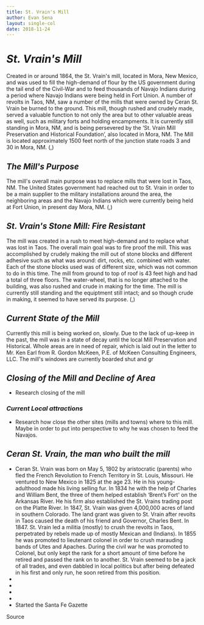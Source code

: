 ```yaml
---
title: St. Vrain's Mill
author: Evan Sena
layout: single-col
date: 2018-11-24
---
```


# *St. Vrain's Mill*
 Created in or around 1864, the St. Vrain's mill, located in Mora, New Mexico, and was used to fill the high-demand of flour by the US government during the tail end of the Civil-War and to feed thousands of Navajo Indians during a period where Navajo Indians were being held in Fort Union. A number of revolts in Taos, NM, saw a number of the mills that were owned by Ceran St. Vrain be burned to the ground. This mill, though rushed and crudely made, served a valuable function to not only the area but to other valuable areas as well, such as military forts and holding encampments.  It is currently still standing in Mora, NM, and is being persevered by the ‘St. Vrain Mill Preservation and Historical Foundation’, also located in Mora, NM. The Mill is located approximately 1500 feet north of the junction state roads 3 and 30 in Mora, NM. (,)

## *The Mill's Purpose*
The mill's overall main purpose was to replace mills that were lost in Taos, NM. The United States government had reached out to St. Vrain in order to be a main supplier to the military installations around the area, the neighboring areas and the Navajo Indians which were currently being held at Fort Union, in present day Mora, NM. (,)

## *St. Vrain's Stone Mill: Fire Resistant*
 The mill was created in a rush to meet high-demand and to replace what was lost in Taos. The overall main goal was to fire proof the mill. This was accomplished by crudely making the mill out of stone blocks and different adhesive such as what was around: dirt, rocks, etc. combined with water. Each of the stone blocks used was of different size, which was not common to do in this time.  The mill from ground to top of roof is 43 feet high and had a total of three floors. The water-wheel, that is no longer attached to the building, was also rushed and crude in making for the time. The mill is currently still standing and the equiptment still intact; and so though crude in making, it seemed to have served its purpose. (,)

## *Current State of the Mill*
Currently this mill is being worked on, slowly. Due to the lack of up-keep in the past, the mill was in a state of decay until the local Mill Preservation and Historical. Whole areas are in need of repair, which is laid out in the letter to Mr. Ken Earl from R. Gordon McKeen, P.E. of McKeen Consulting Engineers, LLC. The mill's windows are currently boarded shut and gr

## *Closing of the Mill and Decline of Area*
- Research closing of the mill


### *Current Local attractions* 
- Research how close the other sites (mills and towns) where to this mill. Maybe in order to put into perspective to why he was chosen to feed the Navajos.

## *Ceran St. Vrain, the man who built the mill*
- Ceran St. Vrain was born on May 5, 1802 by aristocratic (parents) who fled the French Revolution to French Territory in St. Louis, Missouri. He ventured to New Mexico in 1825 at the age 23. He in his young-adulthood made his living selling fur. In 1834 he with the help of Charles and William Bent, the three of them helped establish ‘Brent’s Fort' on the Arkansas River. He his firm also established the St. Vrains trading post on the Platte River. In 1847, St. Vrain was given 4,000,000 acres of land in southern Colorado. The land grant was given to St. Vrain after revolts in Taos caused the death of his friend and Governor, Charles Bent. In 1847. St. Vrain led a militia (mostly) to crush the revolts in Taos, perpetrated by rebels made up of mostly Mexican and (Indians). In 1855 he was promoted to lieutenant colonel in order to crush marauding bands of Utes and Apaches. During the civil war he was promoted to Colonel, but only kept the rank for a short amount of time before he retired and passed the rank on to another. St. Vrain seemed to be a jack of all trades, and even dabbled in local politics but after being defeated in his first and only run, he soon retired from this position. 
- 
- 
- 
- 
- Started the Santa Fe Gazette 








Source
